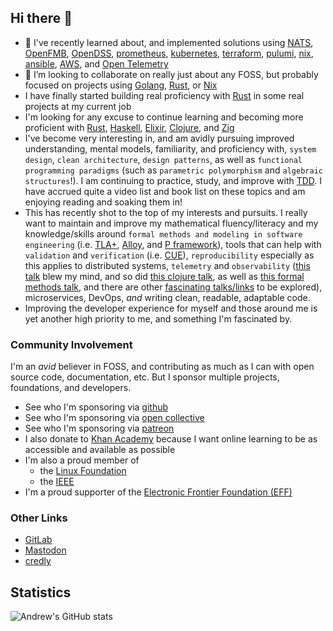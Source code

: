 ## Hi there 👋

- 🌱 I've recently learned about, and implemented solutions using [NATS](https://nats.io/), [OpenFMB](https://openfmb.openenergysolutions.com/), [OpenDSS](https://www.epri.com/pages/sa/opendss?lang=en), [prometheus](https://prometheus.io/docs/introduction/overview/), [kubernetes](https://kubernetes.io/), [terraform](https://www.terraform.io/), [pulumi](https://github.com/pulumi/pulumi), [nix](https://nixos.org/), [ansible](https://docs.ansible.com/), [AWS](https://aws.amazon.com/), and [Open Telemetry](https://opentelemetry.io/docs/)
- 👯 I’m looking to collaborate on really just about any FOSS, but probably focused on projects using [Golang](https://go.dev/), [Rust](https://rust-lang.org), or [Nix](https://github.com/NixOS/nix)
- I have finally started building real proficiency with [Rust](https://rust-lang.org) in some real projects at my current job
- I'm looking for any excuse to continue learning and becoming more proficient with [Rust](https://rust-lang.org), [Haskell](https://www.haskell.org/), [Elixir](https://elixir-lang.org/), [Clojure](https://clojure.org/index), and [Zig](https://ziglang.org)
- I've become very interesting in, and am avidly pursuing improved understanding, mental models, familiarity, and proficiency with, `system design`, `clean architecture`, `design patterns`, as well as `functional programming paradigms` (such as `parametric polymorphism` and `algebraic structures`!). I am continuing to practice, study, and improve with [TDD](https://www.youtube.com/watch?v=EZ05e7EMOLM). I have accrued quite a video list and book list on these topics and am enjoying reading and soaking them in!
- This has recently shot to the top of my interests and pursuits. I really want to maintain and improve my mathematical fluency/literacy and my knowledge/skills around `formal methods and modeling in software engineering` (i.e. [TLA+](https://lamport.azurewebsites.net/tla/tla.html), [Alloy](https://alloytools.org), and [P framework](https://p-org.github.io/P/)), tools that can help with `validation` and `verification` (i.e. [CUE](https://cuelang.org/)), `reproducibility` especially as this applies to distributed systems, `telemetry` and `observability` ([this talk](https://www.cncf.io/online-programs/cncf-on-demand-webinar-understand-your-system-like-never-before/) blew my mind, and so did [this clojure talk](https://youtu.be/8Ab3ArE8W3s), as well as [this formal methods talk](https://www.youtube.com/watch?v=5YjsSDDWFDY), and there are other [fascinating talks/links](https://www.cncf.io/projects/opentelemetry/) to be explored), microservices, DevOps, _and_ writing clean, readable, adaptable code.
- Improving the developer experience for myself and those around me is yet another high priority to me, and something I'm fascinated by.

### Community Involvement

I'm an _avid_ believer in FOSS, and contributing as much as I can with open source code, documentation, etc. But I sponsor multiple projects, foundations, and developers.
  - See who I'm sponsoring via [github](https://github.com/andrew-werdna?tab=sponsoring)
  - See who I'm sponsoring via [open collective](https://opencollective.com/altair-cepheus)
  - See who I'm sponsoring via [patreon](https://www.patreon.com/user/creators?u=19921043)
  - I also donate to [Khan Academy](https://www.khanacademy.org/profile/andrew101werdna) because I want online learning to be as accessible and available as possible
  - I'm also a proud member of
    - the [Linux Foundation](https://openprofile.dev/profile/ab7100)
    - the [IEEE](https://ieee-collabratec.ieee.org/app/p/AndrewBrown1006690)
  - I'm a proud supporter of the [Electronic Frontier Foundation (EFF)](https://www.eff.org/)

### Other Links

- [GitLab](https://gitlab.com/ab5717)
- [Mastodon](https://mastodon.social/@andrew_the_seeker)
- [credly](https://www.credly.com/users/andrew-brown.8a762248)

## Statistics
![Andrew's GitHub stats](https://github-readme-stats.vercel.app/api?username=andrew-werdna&count_private=true&theme=tokyonight&show_icons=true)
<!--
[![Top Langs](https://github-readme-stats.vercel.app/api/top-langs/?username=andrew-werdna&theme=tokyonight&count_private=true)](https://github.com/anuraghazra/github-readme-stats)
-->

<!--
**andrew-werdna/andrew-werdna** is a ✨ _special_ ✨ repository because its `README.md` (this file) appears on your GitHub profile.

Here are some ideas to get you started:

- 🔭 I’m currently working on ...
- 🌱 I’m currently learning ...
- 👯 I’m looking to collaborate on ...
- 🤔 I’m looking for help with ...
- 💬 Ask me about ...
- 📫 How to reach me: ...
- 😄 Pronouns: ...
- ⚡ Fun fact: ...
-->

